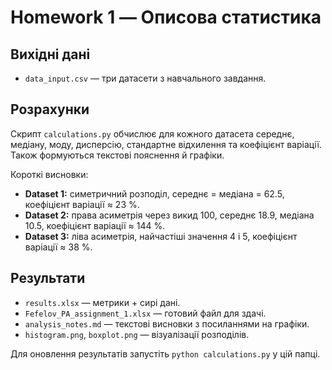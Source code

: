 # Homework 1 — Описова статистика

## Вихідні дані
- `data_input.csv` — три датасети з навчального завдання.

## Розрахунки
Скрипт `calculations.py` обчислює для кожного датасета середнє, медіану, моду, дисперсію, стандартне відхилення та коефіцієнт варіації. Також формуються текстові пояснення й графіки.

Короткі висновки:
- **Dataset 1:** симетричний розподіл, середнє = медіана = 62.5, коефіцієнт варіації ≈ 23 %.
- **Dataset 2:** права асиметрія через викид 100, середнє 18.9, медіана 10.5, коефіцієнт варіації ≈ 144 %.
- **Dataset 3:** ліва асиметрія, найчастіші значення 4 і 5, коефіцієнт варіації ≈ 38 %.

## Результати
- `results.xlsx` — метрики + сирі дані.
- `Fefelov_PA_assignment_1.xlsx` — готовий файл для здачі.
- `analysis_notes.md` — текстові висновки з посиланнями на графіки.
- `histogram.png`, `boxplot.png` — візуалізації розподілів.

Для оновлення результатів запустіть `python calculations.py` у цій папці.

